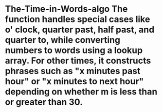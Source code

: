 # The-Time-in-Words-algo The function handles special cases like o' clock, quarter past, half past, and quarter to, while converting numbers to words using a lookup array. For other times, it constructs phrases such as "x minutes past hour" or "x minutes to next hour" depending on whether m is less than or greater than 30.
